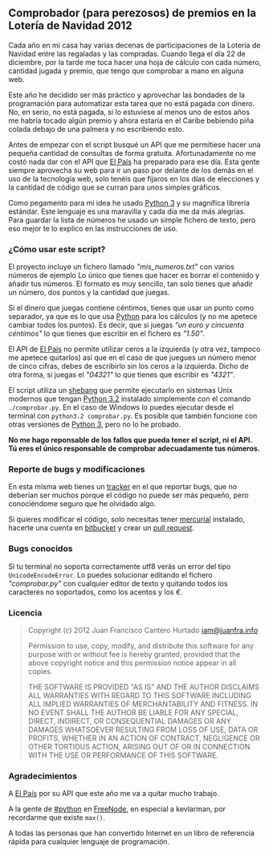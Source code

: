 Comprobador (para perezosos) de premios en la Lotería de Navidad 2012
---------------------------------------------------------------------

Cada año en mi casa hay varias decenas de participaciones de la Lotería de
Navidad entre las regaladas y las compradas. Cuando llega el día 22 de
diciembre, por la tarde me toca hacer una hoja de cálculo con cada número,
cantidad jugada y premio, que tengo que comprobar a mano en alguna web.

Este año he decidido ser más práctico y aprovechar las bondades de la
programación para automatizar esta tarea que no está pagada con dinero. No, en
serio, no está pagada, si lo estuviese al menos uno de estos años me habría
tocado algún premio y ahora estaría en el Caribe bebiendo piña colada debajo de
una palmera y no escribiendo esto.

Antes de empezar con el script busqué un API que me permitiese hacer una
pequeña cantidad de consultas de forma gratuita. Afortunadamente no me costó
nada dar con el API que [El País][1] ha preparado para ese día. Esta gente
siempre aprovecha su web para ir un paso por delante de los demás en el uso de
la tecnología web, solo tenéis que fijaros en los días de elecciones y la
cantidad de código que se curran para unos simples gráficos.

Como pegamento para mi idea he usado [Python 3][2] y su magnífica librería
estándar.  Este lenguaje es una maravilla y cada día me da más alegrías. Para
guardar la lista de números he usado un simple fichero de texto, pero eso mejor
te lo explico en las instrucciones de uso.

### ¿Cómo usar este script?

El proyecto incluye un fichero llamado *"mis_numeros.txt"* con varios números
de ejemplo  Lo único que tienes que hacer es borrar el contenido y añadir tus
números. El formato es muy sencillo, tan solo tienes que añadir un número, dos
puntos y la cantidad que juegas.

Si el dinero que juegas contiene céntimos, tienes que usar un punto como
separador, ya que es lo que usa [Python][2] para los cálculos (y no me apetece
cambiar todos los puntos). Es decir, que si juegas *"un euro y cincuenta
céntimos"* lo que tienes que escribir en el fichero es *"1.50"*.

El API de [El País][1] no permite utilizar ceros a la izquierda (y otra vez,
tampoco me apetece quitarlos) así que en el caso de que juegues un número menor
de cinco cifras, debes de escribirlo sin los ceros a la izquierda. Dicho de
otra forma, si juegas el *"04321"* lo que tienes que escribir es *"4321"*.

El script utiliza un [shebang][3] que permite ejecutarlo en sistemas Unix
modernos que tengan [Python 3.2][2] instalado simplemente con el comando
`./comprobar.py`. En el caso de Windows lo puedes ejecutar desde el terminal
con `python3.2 comprobar.py`. Es posible que también funcione con otras
versiones de [Python 3][2], pero no lo he probado.

**No me hago reponsable de los fallos que pueda tener el script, ni el API. Tú
eres el único responsable de comprobar adecuadamente tus números.**

### Reporte de bugs y modificaciones

En esta misma web tienes un [tracker][4] en el que reportar bugs, que no
deberían ser muchos porque el código no puede ser más pequeño, pero
conociéndome seguro que he olvidado algo.

Si quieres modificar el código, solo necesitas tener [mercurial][7] instalado,
hacerte una cuenta en [bitbucket][6] y crear un [pull request][5].

### Bugs conocidos

Si tu terminal no soporta correctamente utf8 verás un error del tipo
`UnicodeEncodeError`. Lo puedes solucionar editando el fichero *"comprobar.py"*
con cualquier editor de texto y quitando todos los caracteres no soportados,
como los acentos y los *€*.

### Licencia

> Copyright (c) 2012 Juan Francisco Cantero Hurtado <iam@juanfra.info>
> 
> Permission to use, copy, modify, and distribute this software for any
> purpose with or without fee is hereby granted, provided that the above
> copyright notice and this permission notice appear in all copies.
> 
> THE SOFTWARE IS PROVIDED "AS IS" AND THE AUTHOR DISCLAIMS ALL WARRANTIES
> WITH REGARD TO THIS SOFTWARE INCLUDING ALL IMPLIED WARRANTIES OF
> MERCHANTABILITY AND FITNESS. IN NO EVENT SHALL THE AUTHOR BE LIABLE FOR
> ANY SPECIAL, DIRECT, INDIRECT, OR CONSEQUENTIAL DAMAGES OR ANY DAMAGES
> WHATSOEVER RESULTING FROM LOSS OF USE, DATA OR PROFITS, WHETHER IN AN
> ACTION OF CONTRACT, NEGLIGENCE OR OTHER TORTIOUS ACTION, ARISING OUT OF
> OR IN CONNECTION WITH THE USE OR PERFORMANCE OF THIS SOFTWARE.

### Agradecimientos

A [El País][1] por su API que este año me va a quitar mucho trabajo.

A la gente de [#python][8] en [FreeNode][9], en especial a kevlarman, por
recordarme que existe `max()`.

A todas las personas que han convertido Internet en un libro de referencia
rápida para cualquier lenguaje de programación.


[1]: http://www.elpais.com
[2]: http://www.python.org
[3]: http://en.wikipedia.org/wiki/Shebang_(Unix)
[4]: http://bitbucket.org/juanfra684/loteria-navidad-2012/issues
[5]: http://bitbucket.org/juanfra684/loteria-navidad-2012/pull-requests
[6]: https://bitbucket.org/
[7]: http://mercurial.selenic.com/
[8]: irc://chat.freenode.net/#python
[9]: http://freenode.net
